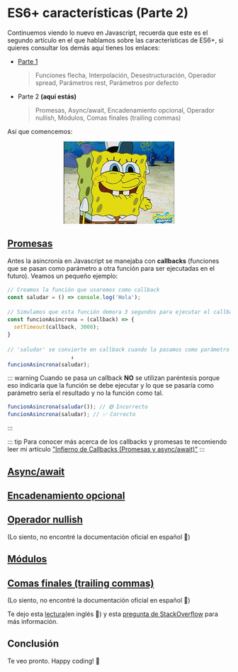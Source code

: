 # ES6+ características (Parte 2)

Continuemos viendo lo nuevo en Javascript, recuerda que este es el segundo artículo en el que hablamos sobre las características de ES6+, si quieres consultar los demás aquí tienes los enlaces:

- [Parte 1](../es6-features/)
  > Funciones flecha, Interpolación, Desestructuración, Operador spread, Parámetros rest, Parámetros por defecto
- Parte 2 **(aquí estás)**
  > Promesas, Async/await, Encadenamiento opcional, Operador nullish, Módulos, Comas finales (trailing commas)
<!-- TODO: complete links -->
<!-- - [Parte 3](../es6-features-part-3/) -->
<!-- - [Parte 4](../es6-features-part-4/) -->

Así que comencemos:

<p style="text-align: center">
  <img src="./bob.gif" alt="Bob" />
</p>

## [Promesas](https://developer.mozilla.org/es/docs/Web/JavaScript/Reference/Global_Objects/Promise)

Antes la asincronía en Javascript se manejaba con **callbacks** (funciones que se pasan como parámetro a otra función para ser ejecutadas en el futuro). Veamos un pequeño ejemplo:

```js
// Creamos la función que usaremos como callback
const saludar = () => console.log('Hola');

// Simulamos que esta función demora 3 segundos para ejecutar el callback
const funcionAsincrona = (callback) => {
  setTimeout(callback, 3000);
}

// 'saludar' se convierte en callback cuando la pasamos como parámetro
                    ↓
funcionAsincrona(saludar);
```

::: warning
Cuando se pasa un callback **NO** se utilizan paréntesis porque eso indicaría que la función se debe ejecutar y lo que se pasaría como parámetro sería el resultado y no la función como tal.

```js
funcionAsincrona(saludar()); // ❎ Incorrecto
funcionAsincrona(saludar); // ✅ Correcto
```
:::

::: tip
Para conocer más acerca de los callbacks y promesas te recomiendo leer mi artículo ["Infierno de Callbacks (Promesas y async/await)"](../callback-hell/)
:::

## [Async/await](https://developer.mozilla.org/es/docs/Learn/JavaScript/Asynchronous/Async_await)

## [Encadenamiento opcional](https://developer.mozilla.org/es/docs/Web/JavaScript/Reference/Operators/Optional_chaining)

## [Operador nullish](https://developer.mozilla.org/en-US/docs/Web/JavaScript/Reference/Operators/Nullish_coalescing_operator)

(Lo siento, no encontré la documentación oficial en español 😬)

## [Módulos](https://developer.mozilla.org/es/docs/Web/JavaScript/Guide/Modules)

## [Comas finales (trailing commas)](https://developer.mozilla.org/en-US/docs/Web/JavaScript/Reference/Trailing_commas)

(Lo siento, no encontré la documentación oficial en español 😬)

Te dejo esta [lectura](https://medium.com/@nikgraf/why-you-should-enforce-dangling-commas-for-multiline-statements-d034c98e36f8)(en inglés 😬) y esta [pregunta de StackOverflow](https://es.stackoverflow.com/questions/202727/como-funcionan-los-trailing-commas-en-javascript) para más información.

## Conclusión

Te veo pronto. Happy coding! 🥸

<Disqus />
